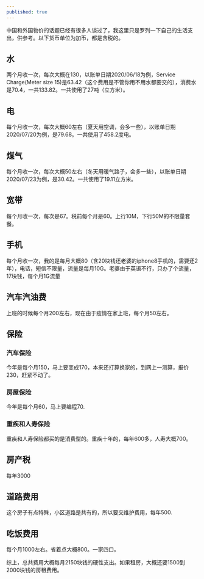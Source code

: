 ```yaml
---
published: true
---
```


中国和外国物价的话题已经有很多人谈过了，我这里只是罗列一下自己的生活支出，供参考。以下货币单位为加币，都是含税的。

## 水

两个月收一次，每次大概在130，以账单日期2020/06/18为例，Service Charge(Meter size 15)是63.42（这个费用是不管你用不用水都要交的），消费水是70.4，一共133.82。一共使用了27吨（立方米）。

## 电

每个月收一次，每次大概60左右（夏天用空调，会多一些），以账单日期2020/07/20为例，是79.68。一共使用了458.2度电。

## 煤气

每个月收一次，每次大概50左右（冬天用暖气路子，会多一些），以账单日期2020/07/23为例，是30.42。一共使用了19.11立方米。

## 宽带

每个月收一次，每次是67。税前每个月是60。上行10M，下行50M的不限量套餐。

## 手机

每个月收一次，我的是每月大概80（含20块钱还老婆的iphone8手机的，需要还2年），电话，短信不限量，流量是每月10G。老婆由于英语不行，只办了个流量，17块钱，每个月1G流量

## 汽车汽油费

上班的时候每个月200左右，现在由于疫情在家上班，每个月50左右。

## 保险

### 汽车保险

今年是每个月150，马上要变成170，本来还打算换家的，到网上一测算，报价230，赶紧不动了。

### 房屋保险

今年是每个月60，马上要编程70.

### 重疾和人寿保险

重疾和人寿保险都买的是消费型的。重疾十年的，每年600多，人寿大概700。

## 房产税

每年3000

## 道路费用

这个房子有点特殊，小区道路是共有的，所以要交维护费用，每年500.

## 吃饭费用

每个月1000左右。省着点大概800。一家四口。

综上，总共费用大概每月2150块钱的硬性支出。如果租房，大概还要1500到2000块钱的房租费用。

